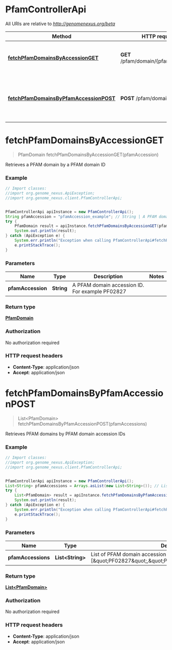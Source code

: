 # PfamControllerApi

All URIs are relative to *http://genomenexus.org/beta*

Method | HTTP request | Description
------------- | ------------- | -------------
[**fetchPfamDomainsByAccessionGET**](PfamControllerApi.md#fetchPfamDomainsByAccessionGET) | **GET** /pfam/domain/{pfamAccession} | Retrieves a PFAM domain by a PFAM domain ID
[**fetchPfamDomainsByPfamAccessionPOST**](PfamControllerApi.md#fetchPfamDomainsByPfamAccessionPOST) | **POST** /pfam/domain | Retrieves PFAM domains by PFAM domain accession IDs


<a name="fetchPfamDomainsByAccessionGET"></a>
# **fetchPfamDomainsByAccessionGET**
> PfamDomain fetchPfamDomainsByAccessionGET(pfamAccession)

Retrieves a PFAM domain by a PFAM domain ID

### Example
```java
// Import classes:
//import org.genome_nexus.ApiException;
//import org.genome_nexus.client.PfamControllerApi;


PfamControllerApi apiInstance = new PfamControllerApi();
String pfamAccession = "pfamAccession_example"; // String | A PFAM domain accession ID. For example PF02827
try {
    PfamDomain result = apiInstance.fetchPfamDomainsByAccessionGET(pfamAccession);
    System.out.println(result);
} catch (ApiException e) {
    System.err.println("Exception when calling PfamControllerApi#fetchPfamDomainsByAccessionGET");
    e.printStackTrace();
}
```

### Parameters

Name | Type | Description  | Notes
------------- | ------------- | ------------- | -------------
 **pfamAccession** | **String**| A PFAM domain accession ID. For example PF02827 |

### Return type

[**PfamDomain**](PfamDomain.md)

### Authorization

No authorization required

### HTTP request headers

 - **Content-Type**: application/json
 - **Accept**: application/json

<a name="fetchPfamDomainsByPfamAccessionPOST"></a>
# **fetchPfamDomainsByPfamAccessionPOST**
> List&lt;PfamDomain&gt; fetchPfamDomainsByPfamAccessionPOST(pfamAccessions)

Retrieves PFAM domains by PFAM domain accession IDs

### Example
```java
// Import classes:
//import org.genome_nexus.ApiException;
//import org.genome_nexus.client.PfamControllerApi;


PfamControllerApi apiInstance = new PfamControllerApi();
List<String> pfamAccessions = Arrays.asList(new List<String>()); // List<String> | List of PFAM domain accession IDs. For example [\"PF02827\",\"PF00093\",\"PF15276\"]
try {
    List<PfamDomain> result = apiInstance.fetchPfamDomainsByPfamAccessionPOST(pfamAccessions);
    System.out.println(result);
} catch (ApiException e) {
    System.err.println("Exception when calling PfamControllerApi#fetchPfamDomainsByPfamAccessionPOST");
    e.printStackTrace();
}
```

### Parameters

Name | Type | Description  | Notes
------------- | ------------- | ------------- | -------------
 **pfamAccessions** | **List&lt;String&gt;**| List of PFAM domain accession IDs. For example [\&quot;PF02827\&quot;,\&quot;PF00093\&quot;,\&quot;PF15276\&quot;] |

### Return type

[**List&lt;PfamDomain&gt;**](PfamDomain.md)

### Authorization

No authorization required

### HTTP request headers

 - **Content-Type**: application/json
 - **Accept**: application/json

